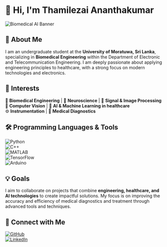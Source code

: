 # 👋 Hi, I'm Thamilezai Ananthakumar  

![Biomedical AI Banner](https://your-image-url.com)

## 👀 About Me  
I am an undergraduate student at the **University of Moratuwa, Sri Lanka**, specializing in **Biomedical Engineering** within the Department of Electronic and Telecommunication Engineering. I am deeply passionate about applying engineering principles to healthcare, with a strong focus on modern technologies and electronics.  

## 🌟 Interests  
🔬 **Biomedical Engineering** | 🧠 **Neuroscience** | 📡 **Signal & Image Processing**  
👀 **Computer Vision** | 🤖 **AI & Machine Learning in healthcare**  
⚙️ **Instrumentation** | 🏥 **Medical Diagnostics**  

## 🛠 Programming Languages & Tools  
![Python](https://img.shields.io/badge/-Python-3776AB?style=for-the-badge&logo=python&logoColor=white)  
![C++](https://img.shields.io/badge/-C++-00599C?style=for-the-badge&logo=c%2B%2B&logoColor=white)  
![MATLAB](https://img.shields.io/badge/-MATLAB-0076A8?style=for-the-badge&logo=mathworks&logoColor=white)  
![TensorFlow](https://img.shields.io/badge/-TensorFlow-FF6F00?style=for-the-badge&logo=tensorflow&logoColor=white)  
![Arduino](https://img.shields.io/badge/-Arduino-00979D?style=for-the-badge&logo=arduino&logoColor=white)  

## 💡 Goals  
I aim to collaborate on projects that combine **engineering, healthcare, and AI technologies** to create impactful solutions. My focus is on improving the accuracy and efficiency of medical diagnostics and treatment through advanced tools and techniques.  

## 🚀 Connect with Me  
[![GitHub](https://img.shields.io/badge/GitHub-%23121011.svg?style=for-the-badge&logo=github&logoColor=white)](https://github.com/ThamilezaiAnanthakumar)  
[![LinkedIn](https://img.shields.io/badge/LinkedIn-%230A66C2.svg?style=for-the-badge&logo=linkedin&logoColor=white)](https://www.linkedin.com/in/thamilezai-ananthakumar-387a922a4)  
